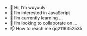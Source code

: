 - 👋 Hi, I’m wuyoulv
- 👀 I’m interested in JavaScript
- 🌱 I’m currently learning ...
- 💞️ I’m looking to collaborate on ...
- 📫 How to reach me qq2119352535

<!---
WuYoulv0929/WuYoulv0929 is a ✨ special ✨ repository because its `README.md` (this file) appears on your GitHub profile.
You can click the Preview link to take a look at your changes.
--->
